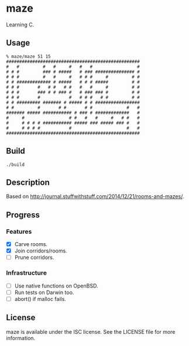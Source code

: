 # maze

Learning C.

## Usage

	% maze/maze 51 15
	###################################################
	#   #         #   #     #   #   #                 #
	# # #         ### # #####   # ### ############### #
	# # #         #   #     #   # # #     #         # #
	# # ############# # #####   # # # #####         # #
	# # #       #   # #   # #   #   #     #         # #
	# # #       ### # # ### #   # ### ### #         # #
	# # #       #           #   # # #   # #         # #
	# # ######### ####### # ##### # # #################
	# #         #       # #       # #             #   #
	####### ##### ########### # ### # #############   #
	#     #                 # #   #   #     #   # #   #
	#     # # # # ########### ##### ### ##### ### #   #
	#     # # # #           #                     #   #
	###################################################


## Build

    ./build

## Description

Based on <http://journal.stuffwithstuff.com/2014/12/21/rooms-and-mazes/>.

## Progress

### Features

- [x] Carve rooms.
- [x] Join corridors/rooms.
- [ ] Prune corridors.

### Infrastructure

- [ ] Use native functions on OpenBSD.
- [ ] Run tests on Darwin too.
- [ ] abort() if malloc fails.

## License

maze is available under the ISC license. See the LICENSE file for more information.
